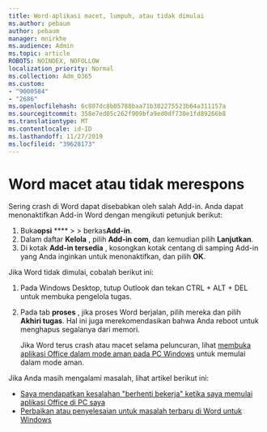 ```yaml
---
title: Word-aplikasi macet, lumpuh, atau tidak dimulai
ms.author: pebaum
author: pebaum
manager: mnirkhe
ms.audience: Admin
ms.topic: article
ROBOTS: NOINDEX, NOFOLLOW
localization_priority: Normal
ms.collection: Adm_O365
ms.custom:
- "9000584"
- "2686"
ms.openlocfilehash: 6c807dc8b05788baa71b302275523b64a311157a
ms.sourcegitcommit: 358e7ed05c262f909bfa9ed0df730e1fd89266b8
ms.translationtype: MT
ms.contentlocale: id-ID
ms.lasthandoff: 11/27/2019
ms.locfileid: "39628173"
---
```

# <a name="word-crashes-or-doesnt-respond"></a>Word macet atau tidak merespons

Sering crash di Word dapat disebabkan oleh salah Add-in. Anda dapat menonaktifkan Add-in Word dengan mengikuti petunjuk berikut:

1. Buka**opsi** **** >  > berkas**Add-in**.
2. Dalam daftar **Kelola** , pilih **Add-in com**, dan kemudian pilih **Lanjutkan**.
3. Di kotak **Add-in tersedia** , kosongkan kotak centang di samping Add-in yang Anda inginkan untuk menonaktifkan, dan pilih **OK**.

Jika Word tidak dimulai, cobalah berikut ini:

1.   Pada Windows Desktop, tutup Outlook dan tekan CTRL + ALT + DEL untuk membuka pengelola tugas. 
2. Pada tab **proses** , jika proses Word berjalan, pilih mereka dan pilih **Akhiri tugas**. Hal ini juga merekomendasikan bahwa Anda reboot untuk menghapus segalanya dari memori.

    Jika Word terus crash atau macet selama peluncuran, lihat [membuka aplikasi Office dalam mode aman pada PC Windows](https://support.office.com/article/Open-Office-apps-in-safe-mode-on-a-Windows-PC-dedf944a-5f4b-4afb-a453-528af4f7ac72) untuk memulai dalam mode aman.

Jika Anda masih mengalami masalah, lihat artikel berikut ini: 
- [Saya mendapatkan kesalahan "berhenti bekerja" ketika saya memulai aplikasi Office di PC saya](https://support.office.com/article/52bd7985-4e99-4a35-84c8-2d9b8301a2fa)
- [Perbaikan atau penyelesaian untuk masalah terbaru di Word untuk Windows](https://support.office.com/article/bf6bf17c-2807-4871-83ce-e337ae8f0b86)